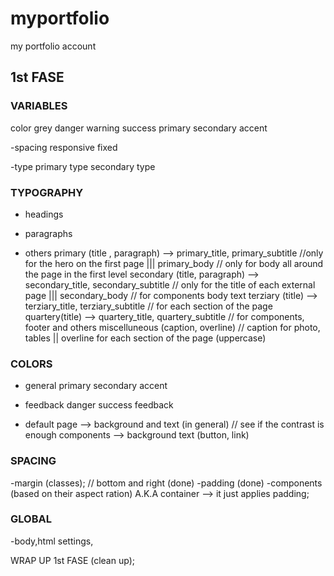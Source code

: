 # myportfolio
my portfolio account


## 1st FASE


### VARIABLES

color
    grey
    danger
    warning
    success
    primary
    secondary
    accent

-spacing
    responsive
    fixed

-type
    primary type
    secondary type


### TYPOGRAPHY

- headings

- paragraphs

- others
    primary (title , paragraph) --> 
    primary_title, primary_subtitle //only for the hero on the first page ||| primary_body // only for body all around the page in the first level
    secondary (title, paragraph) --> 
    secondary_title, secondary_subtitle // only for the title of each external page ||| secondary_body // for components body text
    terziary (title) --> terziary_title, terziary_subtitle // for each section of the page
    quartery(title) --> quartery_title, quartery_subtitle // for components, footer and others
    miscelluneous (caption, overline) // caption for photo, tables || overline for each section of the page (uppercase)


### COLORS

- general
    primary
    secondary
    accent

- feedback
    danger
    success
    feedback

- default
    page --> background and text (in general) // see if the contrast is enough
    components --> background text (button, link)


### SPACING

-margin (classes); // bottom and right (done)
-padding (done)
-components (based on their aspect ration) A.K.A container --> it just applies padding;

### GLOBAL

-body,html settings, 


WRAP UP 1st FASE (clean up);



